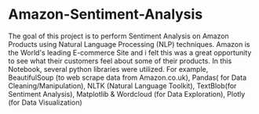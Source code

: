 # Amazon-Sentiment-Analysis
The goal of this project is to perform Sentiment Analysis on Amazon Products using Natural Language Processing (NLP) techniques. Amazon is the World's leading E-commerce Site and i felt this was a great opportunity to see what their customers feel about some of their products. In this Notebook, several python libraries were utilized. For example, BeautifulSoup (to web scrape data from Amazon.co.uk), Pandas( for Data Cleaning/Manipulation), NLTK (Natural Language Toolkit), TextBlob(for Sentiment Analysis), Matplotlib &amp; Wordcloud (for Data Exploration), Plotly (for Data Visualization)
